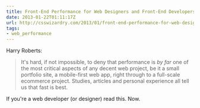 ```yaml
---
title: Front-End Performance for Web Designers and Front-End Developers
date: 2013-01-22T01:11:17Z
url: http://csswizardry.com/2013/01/front-end-performance-for-web-designers-and-front-end-developers/
tags:
- web_performance
---
```

Harry Roberts:

> It's hard, if not impossible, to deny that performance is *by far* one of the most critical aspects of any decent web project, be it a small portfolio site, a mobile-first web app, right through to a full-scale ecommerce project. Studies, articles and personal experience all tell us that fast is best.

If you're a web developer (or designer) read this. Now.
